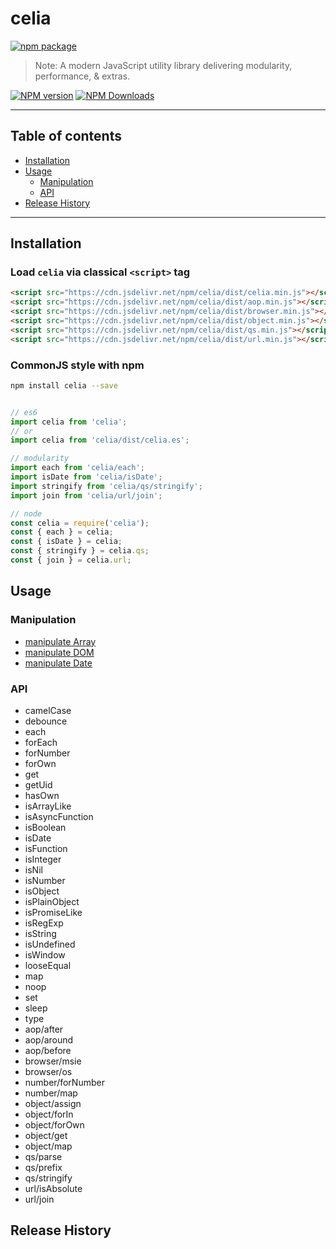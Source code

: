 # celia

[![npm package](https://nodei.co/npm/celia.png?downloads=true&downloadRank=true&stars=true)](https://www.npmjs.com/package/celia)

> Note:  A modern JavaScript utility library delivering modularity, performance, & extras.

[![NPM version](https://img.shields.io/npm/v/celia.svg?style=flat)](https://npmjs.org/package/celia) [![NPM Downloads](https://img.shields.io/npm/dm/celia.svg?style=flat)](https://npmjs.org/package/celia)

---

## Table of contents

  - [Installation](#Installation)
  - [Usage](#Usage)
    - [Manipulation](#Manipulation)
    - [API](#API)
  - [Release History](#Release-History)

---

## Installation

### Load `celia` via classical `<script>` tag

```html
<script src="https://cdn.jsdelivr.net/npm/celia/dist/celia.min.js"></script>
<script src="https://cdn.jsdelivr.net/npm/celia/dist/aop.min.js"></script>
<script src="https://cdn.jsdelivr.net/npm/celia/dist/browser.min.js"></script>
<script src="https://cdn.jsdelivr.net/npm/celia/dist/object.min.js"></script>
<script src="https://cdn.jsdelivr.net/npm/celia/dist/qs.min.js"></script>
<script src="https://cdn.jsdelivr.net/npm/celia/dist/url.min.js"></script>
```

### CommonJS style with npm

```bash
npm install celia --save
```

```javascript

// es6
import celia from 'celia';
// or
import celia from 'celia/dist/celia.es';

// modularity
import each from 'celia/each';
import isDate from 'celia/isDate';
import stringify from 'celia/qs/stringify';
import join from 'celia/url/join';

// node
const celia = require('celia');
const { each } = celia;
const { isDate } = celia;
const { stringify } = celia.qs;
const { join } = celia.url;

```

## Usage

### Manipulation

  - [manipulate Array](https://www.npmjs.com/package/kick-array)
  - [manipulate DOM](https://www.npmjs.com/package/kick-dom)
  - [manipulate Date](https://www.npmjs.com/package/kick-date)

### API

  - camelCase
  - debounce
  - each
  - forEach
  - forNumber
  - forOwn
  - get
  - getUid
  - hasOwn
  - isArrayLike
  - isAsyncFunction
  - isBoolean
  - isDate
  - isFunction
  - isInteger
  - isNil
  - isNumber
  - isObject
  - isPlainObject
  - isPromiseLike
  - isRegExp
  - isString
  - isUndefined
  - isWindow
  - looseEqual
  - map
  - noop
  - set
  - sleep
  - type
  - aop/after
  - aop/around
  - aop/before
  - browser/msie
  - browser/os
  - number/forNumber
  - number/map
  - object/assign
  - object/forIn
  - object/forOwn
  - object/get
  - object/map
  - qs/parse
  - qs/prefix
  - qs/stringify
  - url/isAbsolute
  - url/join
  
## Release History
